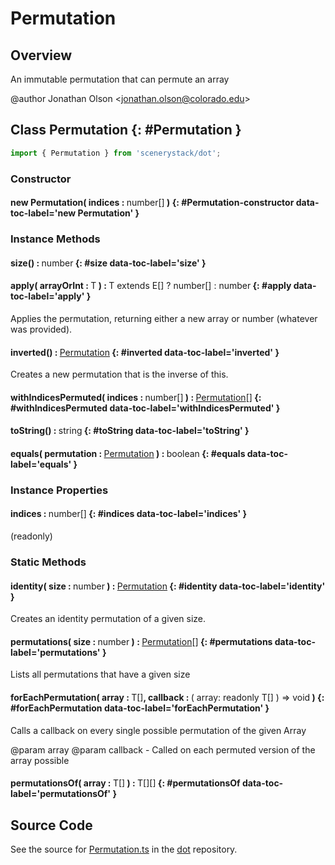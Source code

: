 # Permutation

## Overview

An immutable permutation that can permute an array

@author Jonathan Olson &lt;jonathan.olson@colorado.edu&gt;

## Class Permutation {: #Permutation }


```js
import { Permutation } from 'scenerystack/dot';
```
### Constructor

#### new Permutation( indices : <span style="font-weight: 400;"><span style="color: hsla(calc(var(--md-hue) + 180deg),80%,40%,1);">number</span>[]</span> ) {: #Permutation-constructor data-toc-label='new Permutation' }

### Instance Methods

#### size() : <span style="font-weight: 400;"><span style="color: hsla(calc(var(--md-hue) + 180deg),80%,40%,1);">number</span></span> {: #size data-toc-label='size' }

#### apply( arrayOrInt : <span style="font-weight: 400;">T</span> ) : <span style="font-weight: 400;">T extends E[] ? <span style="color: hsla(calc(var(--md-hue) + 180deg),80%,40%,1);">number</span>[] : <span style="color: hsla(calc(var(--md-hue) + 180deg),80%,40%,1);">number</span></span> {: #apply data-toc-label='apply' }

Applies the permutation, returning either a new array or number (whatever was provided).

#### inverted() : <span style="font-weight: 400;">[Permutation](../dot/Permutation.md)</span> {: #inverted data-toc-label='inverted' }

Creates a new permutation that is the inverse of this.

#### withIndicesPermuted( indices : <span style="font-weight: 400;"><span style="color: hsla(calc(var(--md-hue) + 180deg),80%,40%,1);">number</span>[]</span> ) : <span style="font-weight: 400;">[Permutation](../dot/Permutation.md)[]</span> {: #withIndicesPermuted data-toc-label='withIndicesPermuted' }

#### toString() : <span style="font-weight: 400;"><span style="color: hsla(calc(var(--md-hue) + 180deg),80%,40%,1);">string</span></span> {: #toString data-toc-label='toString' }

#### equals( permutation : <span style="font-weight: 400;">[Permutation](../dot/Permutation.md)</span> ) : <span style="font-weight: 400;"><span style="color: hsla(calc(var(--md-hue) + 180deg),80%,40%,1);">boolean</span></span> {: #equals data-toc-label='equals' }

### Instance Properties

#### indices : <span style="font-weight: 400;"><span style="color: hsla(calc(var(--md-hue) + 180deg),80%,40%,1);">number</span>[]</span> {: #indices data-toc-label='indices' }

(readonly)

### Static Methods

#### identity( size : <span style="font-weight: 400;"><span style="color: hsla(calc(var(--md-hue) + 180deg),80%,40%,1);">number</span></span> ) : <span style="font-weight: 400;">[Permutation](../dot/Permutation.md)</span> {: #identity data-toc-label='identity' }

Creates an identity permutation of a given size.

#### permutations( size : <span style="font-weight: 400;"><span style="color: hsla(calc(var(--md-hue) + 180deg),80%,40%,1);">number</span></span> ) : <span style="font-weight: 400;">[Permutation](../dot/Permutation.md)[]</span> {: #permutations data-toc-label='permutations' }

Lists all permutations that have a given size

#### forEachPermutation( array : <span style="font-weight: 400;">T[]</span>, callback : <span style="font-weight: 400;">( array: readonly T[] ) =&gt; <span style="color: hsla(calc(var(--md-hue) + 180deg),80%,40%,1);">void</span></span> ) {: #forEachPermutation data-toc-label='forEachPermutation' }

Calls a callback on every single possible permutation of the given Array

@param array
@param callback - Called on each permuted version of the array possible

#### permutationsOf( array : <span style="font-weight: 400;">T[]</span> ) : <span style="font-weight: 400;">T[][]</span> {: #permutationsOf data-toc-label='permutationsOf' }



## Source Code

See the source for [Permutation.ts](https://github.com/phetsims/dot/blob/main/js/Permutation.ts) in the [dot](https://github.com/phetsims/dot) repository.
